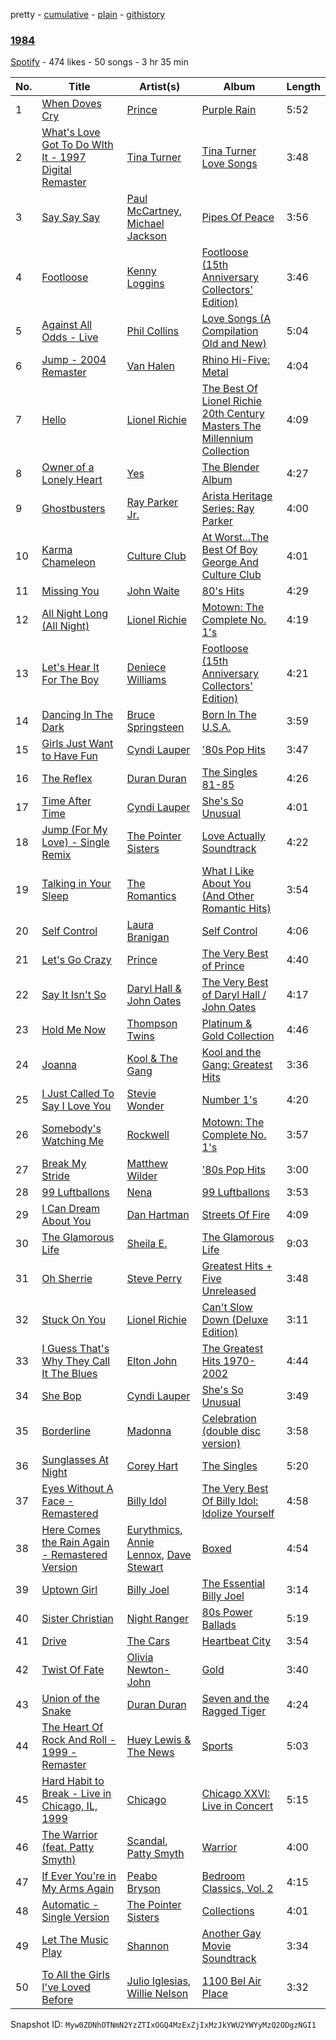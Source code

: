 pretty - [cumulative](/playlists/cumulative/0FXAO6yBxrfz5PTOEuvq67.md) - [plain](/playlists/plain/0FXAO6yBxrfz5PTOEuvq67) - [githistory](https://github.githistory.xyz/mackorone/spotify-playlist-archive/blob/main/playlists/plain/0FXAO6yBxrfz5PTOEuvq67)

### [1984](https://open.spotify.com/playlist/0FXAO6yBxrfz5PTOEuvq67)

> 

[Spotify](https://open.spotify.com/user/spotify) - 474 likes - 50 songs - 3 hr 35 min

| No. | Title | Artist(s) | Album | Length |
|---|---|---|---|---|
| 1 | [When Doves Cry](https://open.spotify.com/track/51H2y6YrNNXcy3dfc3qSbA) | [Prince](https://open.spotify.com/artist/5a2EaR3hamoenG9rDuVn8j) | [Purple Rain](https://open.spotify.com/album/7nXJ5k4XgRj5OLg9m8V3zc) | 5:52 |
| 2 | [What's Love Got To Do WIth It \- 1997 Digital Remaster](https://open.spotify.com/track/4QjjabJx7K14tHwxEVI0Xc) | [Tina Turner](https://open.spotify.com/artist/1zuJe6b1roixEKMOtyrEak) | [Tina Turner Love Songs](https://open.spotify.com/album/2leURyZTNszWf0NOrbWOW4) | 3:48 |
| 3 | [Say Say Say](https://open.spotify.com/track/77TTF3UwfDuli2ez4QLNhV) | [Paul McCartney](https://open.spotify.com/artist/4STHEaNw4mPZ2tzheohgXB), [Michael Jackson](https://open.spotify.com/artist/3fMbdgg4jU18AjLCKBhRSm) | [Pipes Of Peace](https://open.spotify.com/album/7DL0z7pqwNBc7o664alWVh) | 3:56 |
| 4 | [Footloose](https://open.spotify.com/track/4FA8jE1vcop4S3XqUWdSnP) | [Kenny Loggins](https://open.spotify.com/artist/3Y3xIwWyq5wnNHPp5gPjOW) | [Footloose \(15th Anniversary Collectors' Edition\)](https://open.spotify.com/album/30RaALIPQJtWiZEJYY7voW) | 3:46 |
| 5 | [Against All Odds \- Live](https://open.spotify.com/track/2Wl3rABbAd3Hl3zNFM6hQ7) | [Phil Collins](https://open.spotify.com/artist/4lxfqrEsLX6N1N4OCSkILp) | [Love Songs \(A Compilation Old and New\)](https://open.spotify.com/album/7KZTL6gFUUCzNw4FfjVqCF) | 5:04 |
| 6 | [Jump \- 2004 Remaster](https://open.spotify.com/track/19kuZ0IExry8qYJ4lU2A0r) | [Van Halen](https://open.spotify.com/artist/2cnMpRsOVqtPMfq7YiFE6K) | [Rhino Hi\-Five: Metal](https://open.spotify.com/album/2hVkDqsVl8kgY3XHLA32xk) | 4:04 |
| 7 | [Hello](https://open.spotify.com/track/1vFO4WIvw4fQ0oHkyt4rEC) | [Lionel Richie](https://open.spotify.com/artist/3gMaNLQm7D9MornNILzdSl) | [The Best Of Lionel Richie 20th Century Masters The Millennium Collection](https://open.spotify.com/album/6UaOmeGGHUSHyy3F4ngAwa) | 4:09 |
| 8 | [Owner of a Lonely Heart](https://open.spotify.com/track/2GoPjrA7Hs6uI5A3MG3Me4) | [Yes](https://open.spotify.com/artist/7AC976RDJzL2asmZuz7qil) | [The Blender Album](https://open.spotify.com/album/5gf8T00cDAMrj6oV3gqmGU) | 4:27 |
| 9 | [Ghostbusters](https://open.spotify.com/track/300zfRaCgTmEm5Eqe3HqZZ) | [Ray Parker Jr.](https://open.spotify.com/artist/0NyzfcGDZZ6GM25EBG9BYK) | [Arista Heritage Series: Ray Parker](https://open.spotify.com/album/1Fq1oCtmlSQabl1zIdoWCg) | 4:00 |
| 10 | [Karma Chameleon](https://open.spotify.com/track/48O0GrGJWml3DzHhC5sJ7a) | [Culture Club](https://open.spotify.com/artist/6kz53iCdBSqhQCZ21CoLcc) | [At Worst...The Best Of Boy George And Culture Club](https://open.spotify.com/album/7gdwk8zdee8ghIq94Z9ck3) | 4:01 |
| 11 | [Missing You](https://open.spotify.com/track/5P6Wv0hlcnczhElizTY0UE) | [John Waite](https://open.spotify.com/artist/2TPyCsRoh2tjeZLTQ2ojlj) | [80's Hits](https://open.spotify.com/album/4ETtYJYxSzlEodoRIzvsYW) | 4:29 |
| 12 | [All Night Long \(All Night\)](https://open.spotify.com/track/2P0COBqN70Hd2KYQj4KRjk) | [Lionel Richie](https://open.spotify.com/artist/3gMaNLQm7D9MornNILzdSl) | [Motown: The Complete No\. 1's](https://open.spotify.com/album/0iv3gV69jA1YY2H0UTy9yF) | 4:19 |
| 13 | [Let's Hear It For The Boy](https://open.spotify.com/track/5TIc5WzpyxVZxAjYm9oJi8) | [Deniece Williams](https://open.spotify.com/artist/5jNGQ7VOU87x5402JjhTtd) | [Footloose \(15th Anniversary Collectors' Edition\)](https://open.spotify.com/album/30RaALIPQJtWiZEJYY7voW) | 4:21 |
| 14 | [Dancing In The Dark](https://open.spotify.com/track/4moXVLw4YS7tVNmjs8v60A) | [Bruce Springsteen](https://open.spotify.com/artist/3eqjTLE0HfPfh78zjh6TqT) | [Born In The U.S.A.](https://open.spotify.com/album/14IYDXybb1XKu51QHDryak) | 3:59 |
| 15 | [Girls Just Want to Have Fun](https://open.spotify.com/track/0uqOqX59mgWBqfPAdX0BDK) | [Cyndi Lauper](https://open.spotify.com/artist/2BTZIqw0ntH9MvilQ3ewNY) | ['80s Pop Hits](https://open.spotify.com/album/7xY34kpisIxOv8WMnNN8wg) | 3:47 |
| 16 | [The Reflex](https://open.spotify.com/track/4DDgVahgRnITUk6Wnu5FWR) | [Duran Duran](https://open.spotify.com/artist/0lZoBs4Pzo7R89JM9lxwoT) | [The Singles 81\-85](https://open.spotify.com/album/2nKTcZhqiPzJCGfBmjPR7a) | 4:26 |
| 17 | [Time After Time](https://open.spotify.com/track/5tzbM8m70V977Ezpfk8IPS) | [Cyndi Lauper](https://open.spotify.com/artist/2BTZIqw0ntH9MvilQ3ewNY) | [She's So Unusual](https://open.spotify.com/album/2aZG65CSBMeTKr0YNfsFMe) | 4:01 |
| 18 | [Jump \(For My Love\) \- Single Remix](https://open.spotify.com/track/2TIKxe1afsEcYWBvyTgQt3) | [The Pointer Sisters](https://open.spotify.com/artist/2kreKea2n96dXjcyAU9j5N) | [Love Actually Soundtrack](https://open.spotify.com/album/19RPbTaPIFbnAgjsjrmd6L) | 4:22 |
| 19 | [Talking in Your Sleep](https://open.spotify.com/track/08JKuFJCHJVw1SgHHjwsS9) | [The Romantics](https://open.spotify.com/artist/3daM7asS0gCFvyLemNx2EE) | [What I Like About You \(And Other Romantic Hits\)](https://open.spotify.com/album/5ZwUOFZdWQ81RYMwXc4j3B) | 3:54 |
| 20 | [Self Control](https://open.spotify.com/track/6JNJERZGJwDVgkmbohBw7u) | [Laura Branigan](https://open.spotify.com/artist/4463nfFMmK1cwAWBQDwT5e) | [Self Control](https://open.spotify.com/album/5cwUCXPFFfNsnk4qipc40D) | 4:06 |
| 21 | [Let's Go Crazy](https://open.spotify.com/track/6BkX6DnUG80xPlBfb2zmrZ) | [Prince](https://open.spotify.com/artist/5a2EaR3hamoenG9rDuVn8j) | [The Very Best of Prince](https://open.spotify.com/album/5oQClEU6YXiVoaz4ZTmOOO) | 4:40 |
| 22 | [Say It Isn't So](https://open.spotify.com/track/2bZswvNGESo7MKeg7SQ9rp) | [Daryl Hall & John Oates](https://open.spotify.com/artist/77tT1kLj6mCWtFNqiOmP9H) | [The Very Best of Daryl Hall / John Oates](https://open.spotify.com/album/4tUyNf5dGXwY4TaMaxwhqF) | 4:17 |
| 23 | [Hold Me Now](https://open.spotify.com/track/0b5eH3euyAs3pyfoebeWaZ) | [Thompson Twins](https://open.spotify.com/artist/5jVeqi3PNaTOajfvBa4uFn) | [Platinum & Gold Collection](https://open.spotify.com/album/75zWIrsvOFHi2l4NmNatto) | 4:46 |
| 24 | [Joanna](https://open.spotify.com/track/38OkyePa219s8OK4zEiKrT) | [Kool & The Gang](https://open.spotify.com/artist/3VNITwohbvU5Wuy5PC6dsI) | [Kool and the Gang: Greatest Hits](https://open.spotify.com/album/38PfRiBOHJznAWwk6srDXz) | 3:36 |
| 25 | [I Just Called To Say I Love You](https://open.spotify.com/track/6VAKyYoJQu1hwjWNvxQVTt) | [Stevie Wonder](https://open.spotify.com/artist/7guDJrEfX3qb6FEbdPA5qi) | [Number 1's](https://open.spotify.com/album/5x7vXXWapy8cUmdSuwpUy1) | 4:20 |
| 26 | [Somebody's Watching Me](https://open.spotify.com/track/7ozMJf8OMc9vRcZmAN8wPt) | [Rockwell](https://open.spotify.com/artist/3xs0LEzcPXtgNfMNcHzLIP) | [Motown: The Complete No\. 1's](https://open.spotify.com/album/0iv3gV69jA1YY2H0UTy9yF) | 3:57 |
| 27 | [Break My Stride](https://open.spotify.com/track/2ZqT3GcisHUBsEaqhLGHwU) | [Matthew Wilder](https://open.spotify.com/artist/3bmFPbLMiLxtR9tFrTcKcP) | ['80s Pop Hits](https://open.spotify.com/album/7xY34kpisIxOv8WMnNN8wg) | 3:00 |
| 28 | [99 Luftballons](https://open.spotify.com/track/6HA97v4wEGQ5TUClRM0XLc) | [Nena](https://open.spotify.com/artist/6Tz0QRoe083BcOo2YbG9lV) | [99 Luftballons](https://open.spotify.com/album/0V8ETNFjMiaCoG45ZPWsUs) | 3:53 |
| 29 | [I Can Dream About You](https://open.spotify.com/track/37nxLdGbmgEYQYrqe14xOp) | [Dan Hartman](https://open.spotify.com/artist/1HvcqyRLS9nF8hAbTWOqpr) | [Streets Of Fire](https://open.spotify.com/album/1DU5fmQDMYfS6g1tntqKdK) | 4:09 |
| 30 | [The Glamorous Life](https://open.spotify.com/track/179SfVFJ0ZN41toTxnpgRD) | [Sheila E.](https://open.spotify.com/artist/6OQrOpxSIfPai3cFaN4v4P) | [The Glamorous Life](https://open.spotify.com/album/2fv3CMkuVgYRtQVnhv1rQW) | 9:03 |
| 31 | [Oh Sherrie](https://open.spotify.com/track/3wqoAzrr5htxSZ7KzxhLHg) | [Steve Perry](https://open.spotify.com/artist/5xQKoGD7Ql92fWd1uWwKkf) | [Greatest Hits + Five Unreleased](https://open.spotify.com/album/17PNvuwxQ9gmeYkoq9Vo93) | 3:48 |
| 32 | [Stuck On You](https://open.spotify.com/track/3L9SXYL2XOl0JJ754YgBsS) | [Lionel Richie](https://open.spotify.com/artist/3gMaNLQm7D9MornNILzdSl) | [Can't Slow Down \(Deluxe Edition\)](https://open.spotify.com/album/609oTPBaxPzZUCHzQikOtC) | 3:11 |
| 33 | [I Guess That's Why They Call It The Blues](https://open.spotify.com/track/4kwFh3RBxE5n9a6FwFw2tl) | [Elton John](https://open.spotify.com/artist/3PhoLpVuITZKcymswpck5b) | [The Greatest Hits 1970\-2002](https://open.spotify.com/album/6CPTYd8BQRbF6VzhnTWIfL) | 4:44 |
| 34 | [She Bop](https://open.spotify.com/track/4mhIed8oGCswH4d5pxClnv) | [Cyndi Lauper](https://open.spotify.com/artist/2BTZIqw0ntH9MvilQ3ewNY) | [She's So Unusual](https://open.spotify.com/album/2aZG65CSBMeTKr0YNfsFMe) | 3:49 |
| 35 | [Borderline](https://open.spotify.com/track/4FMNpPI7mkhdeFCCk6fZiE) | [Madonna](https://open.spotify.com/artist/6tbjWDEIzxoDsBA1FuhfPW) | [Celebration \(double disc version\)](https://open.spotify.com/album/43lok9zd7BW5CoYkXZs7S0) | 3:58 |
| 36 | [Sunglasses At Night](https://open.spotify.com/track/1QbQL5m30YNvukitIqAnFG) | [Corey Hart](https://open.spotify.com/artist/0smy8yDrRoI4CnhpOuthg0) | [The Singles](https://open.spotify.com/album/5BDE3Z6clvwbPoWWwiSyGp) | 5:20 |
| 37 | [Eyes Without A Face \- Remastered](https://open.spotify.com/track/7pzVqCZdYKM7oEPwaiQchB) | [Billy Idol](https://open.spotify.com/artist/7lzordPuZEXxwt9aoVZYmG) | [The Very Best Of Billy Idol: Idolize Yourself](https://open.spotify.com/album/0dvStBuexp9Chq1hg3Yjes) | 4:58 |
| 38 | [Here Comes the Rain Again \- Remastered Version](https://open.spotify.com/track/5vYhr2kgOonJtWeJq5qZzU) | [Eurythmics](https://open.spotify.com/artist/0NKDgy9j66h3DLnN8qu1bB), [Annie Lennox](https://open.spotify.com/artist/5MspMQqdVbdwP6ax3GXqum), [Dave Stewart](https://open.spotify.com/artist/7gcCQIlkkfbul5Mt0jBQkg) | [Boxed](https://open.spotify.com/album/0H0gECNGQQ9RE3HZL2Z9AH) | 4:54 |
| 39 | [Uptown Girl](https://open.spotify.com/track/3CSpzkoL1XgDBZ1q9aDCUV) | [Billy Joel](https://open.spotify.com/artist/6zFYqv1mOsgBRQbae3JJ9e) | [The Essential Billy Joel](https://open.spotify.com/album/7r36rel1M4gyBavfcJP6Yz) | 3:14 |
| 40 | [Sister Christian](https://open.spotify.com/track/3pOgDNzXKISD4zCj3mQ6t9) | [Night Ranger](https://open.spotify.com/artist/1Ha0Fz4i0d4gu5fZbhBCtH) | [80s Power Ballads](https://open.spotify.com/album/27aGEj8VmQbakGkL50jp1c) | 5:19 |
| 41 | [Drive](https://open.spotify.com/track/3wfujdbamR3Z46F4xav7LM) | [The Cars](https://open.spotify.com/artist/6DCIj8jNaNpBz8e5oKFPtp) | [Heartbeat City](https://open.spotify.com/album/5ycnwHGkzOlTuMOI3Zh4iO) | 3:54 |
| 42 | [Twist Of Fate](https://open.spotify.com/track/1ytzrpWRCpUasHmT5P4LRt) | [Olivia Newton\-John](https://open.spotify.com/artist/4BoRxUdrcgbbq1rxJvvhg9) | [Gold](https://open.spotify.com/album/24xwaPVl6xkUunl6lEWwje) | 3:40 |
| 43 | [Union of the Snake](https://open.spotify.com/track/2iitSsbNPH0EJPyyEpvSgg) | [Duran Duran](https://open.spotify.com/artist/0lZoBs4Pzo7R89JM9lxwoT) | [Seven and the Ragged Tiger](https://open.spotify.com/album/1A1AKj7tAopU9MIZgWdSP9) | 4:24 |
| 44 | [The Heart Of Rock And Roll \- 1999 \- Remaster](https://open.spotify.com/track/6reKyht76Fw6fnF5Mnc8Hs) | [Huey Lewis & The News](https://open.spotify.com/artist/7A9yZMTrFZcgEWAX2kBfK6) | [Sports](https://open.spotify.com/album/159C35SEo5rsN9Cdcok2Tm) | 5:03 |
| 45 | [Hard Habit to Break \- Live in Chicago, IL, 1999](https://open.spotify.com/track/0xpfe8QQWplGO09WN3vdN0) | [Chicago](https://open.spotify.com/artist/3iDD7bnsjL9J4fO298r0L0) | [Chicago XXVI: Live in Concert](https://open.spotify.com/album/1LgEolP4Dw9lOb3ZOcXV9P) | 5:15 |
| 46 | [The Warrior \(feat\. Patty Smyth\)](https://open.spotify.com/track/2hQnLzly0jRPpLPp23sA4i) | [Scandal](https://open.spotify.com/artist/3RFGnJaDVOyxL9YcFaKatu), [Patty Smyth](https://open.spotify.com/artist/2dgfCEMSVETFp29mRpiFpz) | [Warrior](https://open.spotify.com/album/5i0kVvDtDgmorQXqX9rdaK) | 4:00 |
| 47 | [If Ever You're in My Arms Again](https://open.spotify.com/track/4TIkesxpN5caX6XpsiirnH) | [Peabo Bryson](https://open.spotify.com/artist/49iKbKGqgn8OESkW5WduX0) | [Bedroom Classics, Vol\. 2](https://open.spotify.com/album/5SUJuwK3WUmX1OxrJUiw6n) | 4:15 |
| 48 | [Automatic \- Single Version](https://open.spotify.com/track/5mooLgb601ws7PbKe2m1HQ) | [The Pointer Sisters](https://open.spotify.com/artist/2kreKea2n96dXjcyAU9j5N) | [Collections](https://open.spotify.com/album/1HzWXrumIyeb6odW9nJQ3b) | 4:01 |
| 49 | [Let The Music Play](https://open.spotify.com/track/5RgGHpa9S3txqJTxyRChx4) | [Shannon](https://open.spotify.com/artist/2O8QAJmRrwkFXq2aWZnHYB) | [Another Gay Movie Soundtrack](https://open.spotify.com/album/56lYspjikHuyDJizcpYNdX) | 3:34 |
| 50 | [To All the Girls I've Loved Before](https://open.spotify.com/track/0uBwcaTkY1BPpIZhxuhS67) | [Julio Iglesias](https://open.spotify.com/artist/4etuCZVdP8yiNPn4xf0ie5), [Willie Nelson](https://open.spotify.com/artist/5W5bDNCqJ1jbCgTxDD0Cb3) | [1100 Bel Air Place](https://open.spotify.com/album/6DfzQpFxFMI7JXS23ctnWE) | 3:32 |

Snapshot ID: `Myw0ZDNhOTNmN2YzZTIxOGQ4MzExZjIxMzJkYWU2YWYyMzQ2ODgzNGI1`
